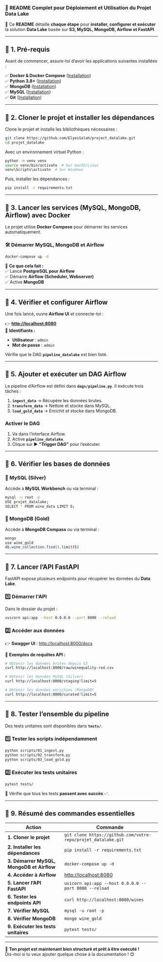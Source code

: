### 📌 **README Complet pour Déploiement et Utilisation du Projet Data Lake**  
🚀 Ce **README** détaille **chaque étape** pour **installer, configurer et exécuter** la solution **Data Lake** basée sur **S3, MySQL, MongoDB, Airflow et FastAPI**.  

---

## 📌 **1. Pré-requis**  
Avant de commencer, assure-toi d’avoir les applications suivantes installées :

✅ **Docker & Docker Compose** ([Installation](https://docs.docker.com/get-docker/))  
✅ **Python 3.8+** ([Installation](https://www.python.org/downloads/))  
✅ **MongoDB** ([Installation](https://www.mongodb.com/try/download/community))  
✅ **MySQL** ([Installation](https://dev.mysql.com/downloads/installer/))  
✅ **Git** ([Installation](https://git-scm.com/downloads))  

---

## 📌 **2. Cloner le projet et installer les dépendances**  
Clone le projet et installe les bibliothèques nécessaires :

```bash
git clone https://github.com/ElyesSalah/project_datalake.git
cd projet_datalake
```

Avec un environnement virtuel Python :
```bash
python -m venv venv
source venv/bin/activate  # Sur macOS/Linux
venv\Scripts\activate  # Sur Windows
```

Puis, installer les dépendances :
```bash
pip install -r requirements.txt
```

---

## 📌 **3. Lancer les services (MySQL, MongoDB, Airflow) avec Docker**
Le projet utilise **Docker Compose** pour démarrer les services automatiquement.

### 🛠 **Démarrer MySQL, MongoDB et Airflow**
```bash
docker-compose up -d
```
📌 **Ce que cela fait :**  
✅ Lance **PostgreSQL pour Airflow**  
✅ Démarre **Airflow (Scheduler, Webserver)**  
✅ Active **MongoDB**  

---

## 📌 **4. Vérifier et configurer Airflow**
Une fois lancé, ouvre **Airflow UI** et connecte-toi :

👉 **[http://localhost:8080](http://localhost:8080)**  
📌 **Identifiants :**
- **Utilisateur** : `admin`
- **Mot de passe** : `admin`

Vérifie que le DAG **`pipeline_datalake`** est bien listé.

---

## 📌 **5. Ajouter et exécuter un DAG Airflow**
Le pipeline d’Airflow est défini dans **`dags/pipeline.py`**. Il exécute trois tâches :
1. **`ingest_data`** → Récupère les données brutes.
2. **`transform_data`** → Nettoie et stocke dans MySQL.
3. **`load_gold_data`** → Enrichit et stocke dans MongoDB.

### **Activer le DAG**
1. Va dans l’interface Airflow.
2. Active **`pipeline_datalake`**.
3. Clique sur ▶️ **"Trigger DAG"** pour l’exécuter.

---

## 📌 **6. Vérifier les bases de données**
### **🔹 MySQL (Silver)**
Accède à **MySQL Workbench** ou via terminal :
```bash
mysql -u root -p
USE projet_datalake;
SELECT * FROM wine_data LIMIT 5;
```

### **🔹 MongoDB (Gold)**
Accède à **MongoDB Compass** ou via terminal :
```bash
mongo
use wine_gold
db.wine_collection.find().limit(5)
```

---

## 📌 **7. Lancer l’API FastAPI**
FastAPI expose plusieurs endpoints pour récupérer les données du **Data Lake**.

### **1️⃣ Démarrer l'API**
Dans le dossier du projet :
```bash
uvicorn api:app --host 0.0.0.0 --port 8000 --reload
```

### **2️⃣ Accéder aux données**
👉 **Swagger UI** : [http://localhost:8000/docs](http://localhost:8000/docs)

📌 **Exemples de requêtes API :**
```bash
# Obtenir les données brutes depuis S3
curl http://localhost:8000/raw/winequality-red.csv

# Obtenir les données MySQL (Silver)
curl http://localhost:8000/staging?limit=5

# Obtenir les données enrichies (MongoDB)
curl http://localhost:8000/curated?limit=5
```

---

## 📌 **8. Tester l’ensemble du pipeline**
Des tests unitaires sont disponibles dans **`tests/`**.

### **1️⃣ Tester les scripts indépendamment**
```bash
python scripts/01_ingest.py
python scripts/02_transform.py
python scripts/03_load_gold.py
```

### **2️⃣ Exécuter les tests unitaires**
```bash
pytest tests/
```
📌 Vérifie que tous les tests **passent avec succès** ✅.

---

## 📌 **9. Résumé des commandes essentielles**
| **Action** | **Commande** |
|------------|-------------|
| **1. Cloner le projet** | `git clone https://github.com/votre-repo/projet_datalake.git` |
| **2. Installer les dépendances** | `pip install -r requirements.txt` |
| **3. Démarrer MySQL, MongoDB et Airflow** | `docker-compose up -d` |
| **4. Accéder à Airflow** | [http://localhost:8080](http://localhost:8080) |
| **5. Lancer l’API FastAPI** | `uvicorn api:app --host 0.0.0.0 --port 8000 --reload` |
| **6. Tester les endpoints API** | `curl http://localhost:8000/wines` |
| **7. Vérifier MySQL** | `mysql -u root -p` |
| **8. Vérifier MongoDB** | `mongo wine_gold` |
| **9. Exécuter les tests unitaires** | `pytest tests/` |

---

🚀 **Ton projet est maintenant bien structuré et prêt à être exécuté !**  
Dis-moi si tu veux ajouter quelque chose à la documentation ! 😊
